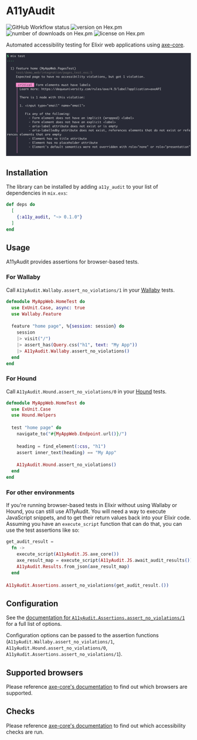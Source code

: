 # A11yAudit

![GitHub Workflow status](https://github.com/angelikatyborska/a11y-audit-elixir/actions/workflows/test.yml/badge.svg)
![version on Hex.pm](https://img.shields.io/hexpm/v/a11y_audit)
![number of downloads on Hex.pm](https://img.shields.io/hexpm/dt/a11y_audit)
![license on Hex.pm](https://img.shields.io/hexpm/l/a11y_audit)

Automated accessibility testing for Elixir web applications using [axe-core](https://github.com/dequelabs/axe-core).

![Expected page to have no accessibility violations, but got 1 violation. Form elements must have labels.](./docs/assets/cover.png)

## Installation

The library can be installed by adding `a11y_audit` to your list of dependencies in `mix.exs`:

```elixir
def deps do
  [
    {:a11y_audit, "~> 0.1.0"}
  ]
end
```

## Usage

A11yAudit provides assertions for browser-based tests.

### For Wallaby

Call `A11yAudit.Wallaby.assert_no_violations/1` in your [Wallaby](https://github.com/elixir-wallaby/wallaby) tests.

```elixir
defmodule MyAppWeb.HomeTest do
  use ExUnit.Case, async: true
  use Wallaby.Feature

  feature "home page", %{session: session} do
    session
    |> visit("/")
    |> assert_has(Query.css("h1", text: "My App"))
    |> A11yAudit.Wallaby.assert_no_violations()
  end
end
```

### For Hound

Call `A11yAudit.Hound.assert_no_violations/0` in your [Hound](https://github.com/HashNuke/hound) tests.

```elixir
defmodule MyAppWeb.HomeTest do
  use ExUnit.Case
  use Hound.Helpers

  test "home page" do
    navigate_to("#{MyAppWeb.Endpoint.url()}/")

    heading = find_element(:css, "h1")
    assert inner_text(heading) == "My App"

    A11yAudit.Hound.assert_no_violations()
  end
end
```

### For other environments

If you're running browser-based tests in Elixir without using Wallaby or Hound, you can still use A11yAudit. You will need a way to execute JavaScript snippets, and to get their return values back into your Elixir code. Assuming you have an `execute_script` function that can do that, you can use the test assertions like so:

```elixir
get_audit_result =
  fn ->
    execute_script(A11yAudit.JS.axe_core())
    axe_result_map = execute_script(A11yAudit.JS.await_audit_results())
    A11yAudit.Results.from_json(axe_result_map)
  end

A11yAudit.Assertions.assert_no_violations(get_audit_result.())
```

## Configuration

See the [documentation for `A11yAudit.Assertions.assert_no_violations/1`](https://hexdocs.pm/a11y_audit/A11yAudit.Assertions.html#assert_no_violations/2-options) for a full list of options.

Configuration options can be passed to the assertion functions (`A11yAudit.Wallaby.assert_no_violations/1`, `A11yAudit.Hound.assert_no_violations/0`, `A11yAudit.Assertions.assert_no_violations/1`).

## Supported browsers

Please reference [axe-core's documentation](https://github.com/dequelabs/axe-core?tab=readme-ov-file#supported-browsers) to find out which browsers are supported.

## Checks

Please reference [axe-core's documentation](https://github.com/dequelabs/axe-core/blob/develop/doc/rule-descriptions.md) to find out which accessibility checks are run.
